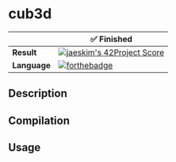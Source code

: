 # cub3d
| | :white_check_mark: Finished |
|-----|---|
| **Result**  | [![jaeskim's 42Project Score](https://badge42.herokuapp.com/api/project/lkonig/cub3d)](https://github.com/JaeSeoKim/badge42) |
| **Language** | [![forthebadge](https://forthebadge.com/images/badges/made-with-c.svg)](https://forthebadge.com) |

## Description
## Compilation
## Usage

